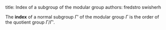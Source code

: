 title: Index of a subgroup of the modular group
authors:
    fredstro
    swisherh

The **index** of a normal subgroup $\Gamma'$ of the modular group $\Gamma$ is the order of the quotient group $\Gamma / \Gamma'$.
